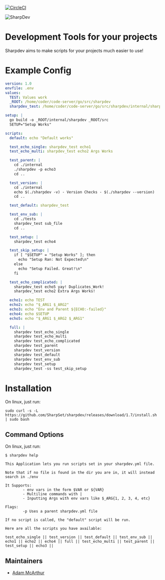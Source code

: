 [![CircleCI](https://circleci.com/gh/SharpSet/sharpdev.svg?style=svg)](https://circleci.com/gh/SharpSet/sharpdev)

![SharpDev](https://files.mcaq.me/039xk.png)
# Development Tools for your projects

Sharpdev aims to make scripts for your projects much easier to use!

# Example Config
```yml
version: 1.0
envfile: .env
values:
  TEST: Values work
  _ROOT: /home/coder/code-server/go/src/sharpdev
  sharpdev_test: /home/coder/code-server/go/src/sharpdev/internal/sharpdev

setup: |
  go build -o _ROOT/internal/sharpdev _ROOT/src
  SETUP="Setup Works"

scripts:
  default: echo "Default works"

  test_echo_single: sharpdev_test echo1
  test_echo_multi: sharpdev_test echo2 Args Works

  test_parent: |
    cd ./internal
    ./sharpdev -p echo3
    cd ..

  test_version: |
    cd ./internal
    echo $(./sharpdev -v) - Version Checks - $(./sharpdev --version)
    cd ..

  test_default: sharpdev_test

  test_env_sub: |
    cd ./tests
    sharpdev_test sub_file
    cd ..

  test_setup: |
    sharpdev_test echo4

  test_skip_setup: |
    if [ "$SETUP" = "Setup Works" ]; then
      echo "Setup Ran: Not Expected\n"
    else
      echo "Setup Failed. Great!\n"
    fi

  test_echo_complicated: |
    sharpdev_test echo5 yay! Duplicates_Work!
    sharpdev_test echo2 Extra Args Works!

  echo1: echo TEST
  echo2: echo "$_ARG1 $_ARG2"
  echo3: echo "Env and Parent ${ECHO:-failed}"
  echo4: echo $SETUP
  echo5: echo "$_ARG1 $_ARG2 $_ARG1"

  full: |
    sharpdev test_echo_single
    sharpdev test_echo_multi
    sharpdev test_echo_complicated
    sharpdev test_parent
    sharpdev test_version
    sharpdev test_default
    sharpdev test_env_sub
    sharpdev test_setup
    sharpdev_test -ss test_skip_setup

```

# Installation
On linux, just run:
```console
sudo curl -s -L https://github.com/SharpSet/sharpdev/releases/download/1.7/install.sh | sudo bash
```

## Command Options

On linux, just run:
```console
$ sharpdev help

This Application lets you run scripts set in your sharpdev.yml file.

Note that if no file is found in the dir you are in, it will instead search in ./env

It Supports:
        - env vars in the form $VAR or ${VAR}
        - Multiline commands with |
        - Inputting Args with env vars like $_ARG{1, 2, 3, 4, etc}

Flags:
        -p Uses a parent sharpdev.yml file

If no script is called, the "default" script will be run.

Here are all the scripts you have available:

test_echo_single || test_version || test_default || test_env_sub || echo1 || echo2 || echo4 || full || test_echo_multi || test_parent || test_setup || echo3 ||
```

## Maintainers

- [Adam McArthur](https://adam.mcaq.me)
